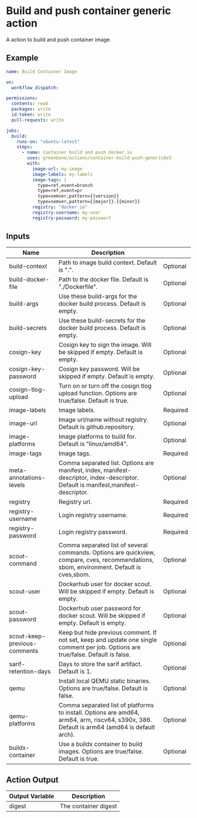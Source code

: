 # Build and push container generic action

A action to build and push container image.

## Example

```yml
name: Build Container Image

on:
  workflow_dispatch:

permissions:
  contents: read
  packages: write
  id-token: write
  pull-requests: write

jobs:
  build:
    runs-on: "ubuntu-latest"
    steps:
      - name: Container build and push docker.io
        uses: greenbone/actions/container-build-push-generic@v3
        with:
          image-url: my-image
          image-labels: my-labels
          image-tags: |
            type=ref,event=branch
            type=ref,event=pr
            type=semver,pattern={{version}}
            type=semver,pattern={{major}}.{{minor}}
          registry: "docker.io"
          registry-username: my-user
          registry-password: my-passwort
```

## Inputs

| Name                         | Description                                                                                                                                 |          |
|------------------------------|---------------------------------------------------------------------------------------------------------------------------------------------|----------|
| build-context                | Path to image build context. Default is ".".                                                                                                | Optional |
| build-docker-file            | Path to the docker file. Default is "./Dockerfile".                                                                                         | Optional |
| build-args                   | Use these build-args for the docker build process. Default is empty.                                                                        | Optional |
| build-secrets                | Use these build-secrets for the docker build process. Default is empty.                                                                     | Optional |
| cosign-key                   | Cosign key to sign the image. Will be skipped if empty. Default is empty.                                                                   | Optional |
| cosign-key-password          | Cosign key password. Will be skipped if empty. Default is empty.                                                                            | Optional |
| cosign-tlog-upload           | Turn on or turn off the cosign tlog upload function. Options are true/false. Default is true.                                               | Optional |
| image-labels                 | Image labels.                                                                                                                               | Required |
| image-url                    | Image url/name without registry. Default is github.repository.                                                                              | Optional |
| image-platforms              | Image platforms to build for. Default is "linux/amd64".                                                                                     | Optional |
| image-tags                   | Image tags.                                                                                                                                 | Required |
| meta-annotations-levels      | Comma separated list. Options are manifest, index, manifest-descriptor, index-descriptor. Default is manifest,manifest-descriptor.          | Optional |
| registry                     | Registry url.                                                                                                                               | Required |
| registry-username            | Login registry username.                                                                                                                    | Required |
| registry-password            | Login registry password.                                                                                                                    | Required |
| scout-command                | Comma separated list of several commands. Options are quickview, compare, cves, recommendations, sbom, environment. Default is cves,sbom.   | Optional |
| scout-user                   | Dockerhub user for docker scout. Will be skipped if empty. Default is empty.                                                                | Optional |
| scout-password               | Dockerhub user password for docker scout. Will be skipped if empty. Default is empty.                                                       | Optional |
| scout-keep-previous-comments | Keep but hide previous comment. If not set, keep and update one single comment per job. Options are true/false. Default is false.           | Optional |
| sarif-retention-days         | Days to store the sarif artifact. Default is 1.                                                                                             | Optional |
| qemu                         | Install local QEMU static binaries. Options are true/false. Default is false.                                                               | Optional |
| qemu-platforms               | Comma separated list of platforms to install. Options are amd64, arm64, arm, riscv64, s390x, 386. Default is arm64 (amd64 is default arch). | Optional |
| buildx-container             | Use a buildx container to build images. Options are true/false. Default is true.                                                            | Optional |

## Action Output

| Output Variable | Description          |
|-----------------|----------------------|
| digest          | The container digest |
